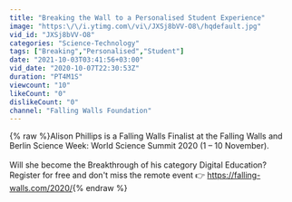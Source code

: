 ```yaml
---
title: "Breaking the Wall to a Personalised Student Experience"
image: "https:\/\/i.ytimg.com\/vi\/JXSj8bVV-O8\/hqdefault.jpg"
vid_id: "JXSj8bVV-O8"
categories: "Science-Technology"
tags: ["Breaking","Personalised","Student"]
date: "2021-10-03T03:41:56+03:00"
vid_date: "2020-10-07T22:30:53Z"
duration: "PT4M1S"
viewcount: "10"
likeCount: "0"
dislikeCount: "0"
channel: "Falling Walls Foundation"
---
```

{% raw %}Alison Phillips is a Falling Walls Finalist at the Falling Walls and Berlin Science Week: World Science Summit 2020 (1 – 10 November).<br /><br />Will she become the Breakthrough of his category Digital Education? Register for free and don't miss the remote event 👉 <a rel="nofollow" target="blank" href="https://falling-walls.com/2020/">https://falling-walls.com/2020/</a>{% endraw %}
